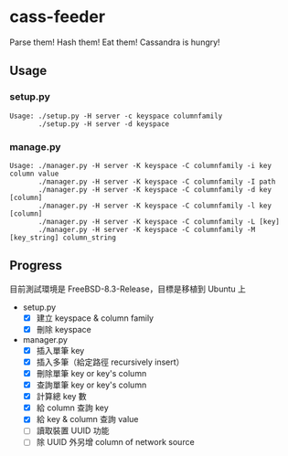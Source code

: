 # cass-feeder

Parse them! Hash them! Eat them! Cassandra is hungry!

## Usage

### setup.py
 
```
Usage: ./setup.py -H server -c keyspace columnfamily
       ./setup.py -H server -d keyspace
```

### manage.py

```
Usage: ./manager.py -H server -K keyspace -C columnfamily -i key column value
       ./manager.py -H server -K keyspace -C columnfamily -I path
       ./manager.py -H server -K keyspace -C columnfamily -d key [column]
       ./manager.py -H server -K keyspace -C columnfamily -l key [column]
       ./manager.py -H server -K keyspace -C columnfamily -L [key]
       ./manager.py -H server -K keyspace -C columnfamily -M [key_string] column_string
```

## Progress

目前測試環境是 FreeBSD-8.3-Release，目標是移植到 Ubuntu 上

- setup.py
	- [x] 建立 keyspace & column family
	- [x] 刪除 keyspace
- manager.py
	- [x] 插入單筆 key
	- [x] 插入多筆（給定路徑 recursively insert）
	- [x] 刪除單筆 key or key's column
	- [x] 查詢單筆 key or key's column
	- [x] 計算總 key 數
	- [x] 給 column 查詢 key
	- [x] 給 key & column 查詢 value
	- [ ] 讀取裝置 UUID 功能
	- [ ] 除 UUID 外另增 column of network source
